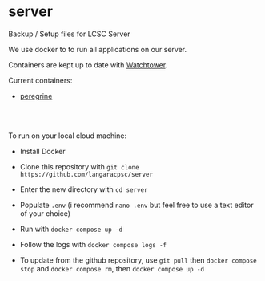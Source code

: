 # server
Backup / Setup files for LCSC Server

We use docker to to run all applications on our server.

Containers are kept up to date with [Watchtower](https://containrrr.dev/watchtower/).

Current containers:
- [peregrine](https://github.com/langaracpsc/peregrine)


<br>
<br>


To run on your local cloud machine: 
- Install Docker
- Clone this repository with `git clone https://github.com/langaracpsc/server`
- Enter the new directory with `cd server`
- Populate `.env` (i recommend `nano .env` but feel free to use a text editor of your choice)
- Run with `docker compose up -d`
- Follow the logs with `docker compose logs -f` 

- To update from the github repository, use `git pull` then `docker compose stop` and `docker compose rm`, then `docker compose up -d`
